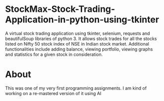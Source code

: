 # StockMax-Stock-Trading-Application-in-python-using-tkinter
A virtual stock trading application using tkinter, selenium, requests and beautifulSoup libraries of python 3. It allows stock trades for all the stocks listed on Nifty 50 stock index of NSE in Indian stock market. Additional functionalities include adding balance, viewing portfolio, viewing graphs and statistics for a given stock in consideration.

# About

This was one of my very first programming assignments. I am kind of working on a re-mastered version of it using AI
